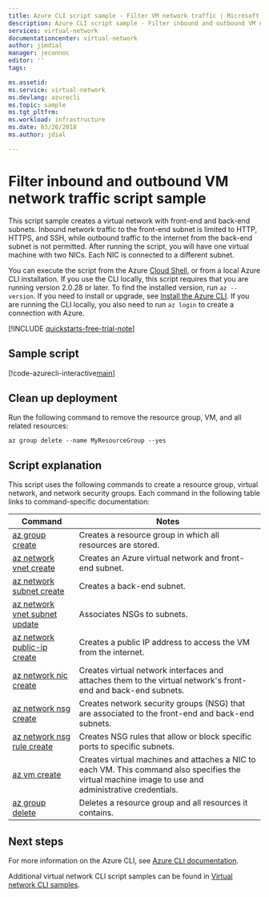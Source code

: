 ```yaml
---
title: Azure CLI script sample - Filter VM network traffic | Microsoft Docs
description: Azure CLI script sample - Filter inbound and outbound VM network traffic.
services: virtual-network
documentationcenter: virtual-network
author: jimdial
manager: jeconnoc
editor: ''
tags:

ms.assetid:
ms.service: virtual-network
ms.devlang: azurecli
ms.topic: sample
ms.tgt_pltfrm:
ms.workload: infrastructure
ms.date: 03/20/2018
ms.author: jdial

---
```


# Filter inbound and outbound VM network traffic script sample

This script sample creates a virtual network with front-end and back-end subnets. Inbound network traffic to the front-end subnet is limited to HTTP, HTTPS, and SSH, while outbound traffic to the internet from the back-end subnet is not permitted. After running the script, you will have one virtual machine with two NICs. Each NIC is connected to a different subnet.

You can execute the script from the Azure [Cloud Shell](https://shell.azure.com/bash), or from a local Azure CLI installation. If you use the CLI locally, this script requires that you are running version 2.0.28 or later. To find the installed version, run `az --version`. If you need to install or upgrade, see [Install the Azure CLI](/cli/azure/install-azure-cli). If you are running the CLI locally, you also need to run `az login` to create a connection with Azure.

[!INCLUDE [quickstarts-free-trial-note](../../../includes/quickstarts-free-trial-note.md)]

## Sample script

[!code-azurecli-interactive[main](../../../cli_scripts/virtual-network/filter-network-traffic/filter-network-traffic.sh  "Filter VM network traffic")]

## Clean up deployment 

Run the following command to remove the resource group, VM, and all related resources:

```azurecli
az group delete --name MyResourceGroup --yes
```

## Script explanation

This script uses the following commands to create a resource group, virtual network, and network security groups. Each command in the following table links to command-specific documentation:

| Command | Notes |
|---|---|
| [az group create](/cli/azure/group#az_group_create) | Creates a resource group in which all resources are stored. |
| [az network vnet create](/cli/azure/network/vnet#az_network_vnet_create) | Creates an Azure virtual network and front-end subnet. |
| [az network subnet create](/cli/azure/network/vnet/subnet#az_network_vnet_subnet_create) | Creates a back-end subnet. |
| [az network vnet subnet update](/cli/azure/network/vnet/subnet#az_network_vnet_subnet_update) | Associates NSGs to subnets. |
| [az network public-ip create](/cli/azure/network/public-ip#az_network_public_ip_create) | Creates a public IP address to access the VM from the internet. |
| [az network nic create](/cli/azure/network/nic#az_network_nic_create) | Creates virtual network interfaces and attaches them to the virtual network's front-end and back-end subnets. |
| [az network nsg create](/cli/azure/network/nsg#az_network_nsg_create) | Creates network security groups (NSG) that are associated to the front-end and back-end subnets. |
| [az network nsg rule create](/cli/azure/network/nsg/rule#az_network_nsg_rule_create) |Creates NSG rules that allow or block specific ports to specific subnets. |
| [az vm create](/cli/azure/vm#az_vm_create) | Creates virtual machines and attaches a NIC to each VM. This command also specifies the virtual machine image to use and administrative credentials. |
| [az group delete](/cli/azure/group#az_group_delete) | Deletes a resource group and all resources it contains. |

## Next steps

For more information on the Azure CLI, see [Azure CLI documentation](/cli/azure).

Additional virtual network CLI script samples can be found in [Virtual network CLI samples](../cli-samples.md).

